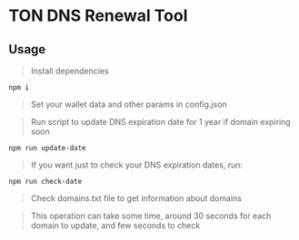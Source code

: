 # TON DNS Renewal Tool

## Usage

> Install dependencies

```npm i```

> Set your wallet data and other params in config.json

> Run script to update DNS expiration date for 1 year if domain expiring soon

```npm run update-date```

> If you want just to check your DNS expiration dates, run:

```npm run check-date```

> Check domains.txt file to get information about domains

> This operation can take some time, around 30 seconds for each domain to update, and few seconds to check